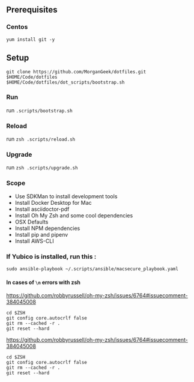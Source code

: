 ## Prerequisites

### Centos

`yum install git -y`

## Setup

```
git clone https://github.com/MorganGeek/dotfiles.git $HOME/Code/dotfiles
$HOME/Code/dotfiles/dot_scripts/bootstrap.sh
```

### Run

run `.scripts/bootstrap.sh`

### Reload

run `zsh .scripts/reload.sh`

### Upgrade

run `zsh .scripts/upgrade.sh`

### Scope

-   Use SDKMan to install development tools
-   Install Docker Desktop for Mac
-   Install asciidoctor-pdf
-   Install Oh My Zsh and some cool dependencies
-   OSX Defaults
-   Install NPM dependencies
-   Install pip and pipenv
-   Install AWS-CLI

### If Yubico is installed, run this :

`sudo ansible-playbook ~/.scripts/ansible/macsecure_playbook.yaml`

#### In cases of `\n` errors with zsh

https://github.com/robbyrussell/oh-my-zsh/issues/6764#issuecomment-384045008

```
cd $ZSH
git config core.autocrlf false
git rm --cached -r .
git reset --hard
```

https://github.com/robbyrussell/oh-my-zsh/issues/6764#issuecomment-384045008

```
cd $ZSH
git config core.autocrlf false
git rm --cached -r .
git reset --hard
```
